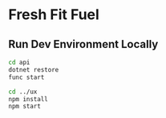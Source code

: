 # Fresh Fit Fuel

## Run Dev Environment Locally

``` bash
cd api
dotnet restore
func start

cd ../ux
npm install
npm start
```
